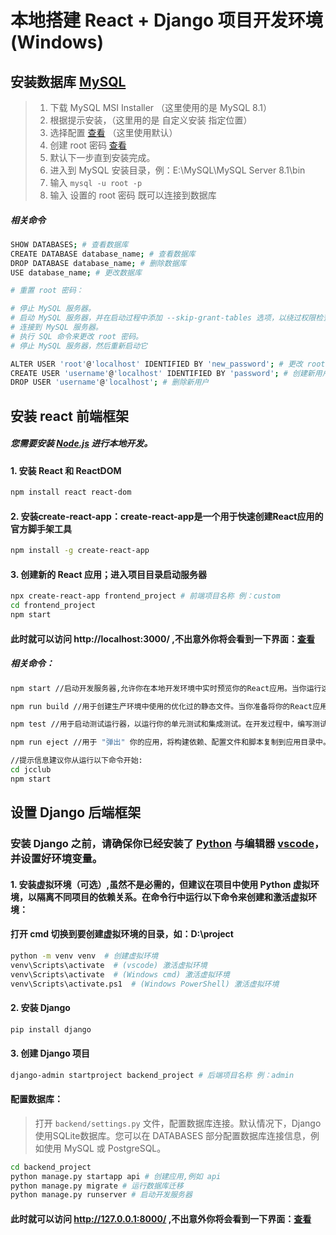 # 本地搭建 React + Django 项目开发环境 (Windows)

## 安装数据库 [MySQL](https://dev.mysql.com/downloads/mysql/)
> 1. 下载 MySQL MSI Installer  （这里使用的是 MySQL 8.1）
> 2. 根据提示安装，（这里用的是 自定义安装 指定位置）
> 3. 选择配置 [查看](https://github.com/Sam-Mey/some_project/blob/main/React-Django_dev-env/img/mysql01.png) （这里使用默认）
> 4. 创建 root 密码 [查看](https://github.com/Sam-Mey/some_project/blob/main/React-Django_dev-env/img/mysql02.png)
> 5. 默认下一步直到安装完成。
> 6. 进入到 MySQL 安装目录，例：E:\MySQL\MySQL Server 8.1\bin
> 7. 输入 `mysql -u root -p` 
> 8. 输入 设置的 root 密码 既可以连接到数据库 

##### 相关命令
```bash
SHOW DATABASES; # 查看数据库
CREATE DATABASE database_name; # 查看数据库
DROP DATABASE database_name; # 删除数据库
USE database_name; # 更改数据库

# 重置 root 密码：

# 停止 MySQL 服务器。
# 启动 MySQL 服务器，并在启动过程中添加 --skip-grant-tables 选项，以绕过权限检查。
# 连接到 MySQL 服务器。
# 执行 SQL 命令来更改 root 密码。
# 停止 MySQL 服务器，然后重新启动它

ALTER USER 'root'@'localhost' IDENTIFIED BY 'new_password'; # 更改 root 密码
CREATE USER 'username'@'localhost' IDENTIFIED BY 'password'; # 创建新用户
DROP USER 'username'@'localhost'; # 删除新用户
```

## 安装 react 前端框架

##### 您需要安装 [Node.js](https://nodejs.org/en) 进行本地开发。

#### 1. 安装 React 和 ReactDOM
```bash
npm install react react-dom
```
#### 2. 安装create-react-app：create-react-app是一个用于快速创建React应用的官方脚手架工具
```bash
npm install -g create-react-app
```

#### 3. 创建新的 React 应用；进入项目目录启动服务器
```bash
npx create-react-app frontend_project # 前端项目名称 例：custom
cd frontend_project
npm start
```

#### 此时就可以访问 http://localhost:3000/ ,不出意外你将会看到一下界面：[查看](https://github.com/Sam-Mey/some_project/blob/main/React-Django_dev-env/img/React.png)

##### 相关命令：
```bash
npm start //启动开发服务器,允许你在本地开发环境中实时预览你的React应用。当你运行这个命令时，它将启动一个本地服务器并在浏览器中打开应用。你可以在开发服务器中进行代码修改，它会自动重新加载以显示更新。

npm run build //用于创建生产环境中使用的优化过的静态文件。当你准备将你的React应用部署到生产环境时，运行这个命令会将所有的代码和资源打包成一个或多个优化的静态文件。这些文件可以更有效地加载和运行，提供更好的性能。

npm test //用于启动测试运行器，以运行你的单元测试和集成测试。在开发过程中，编写测试可以帮助你捕捉潜在的问题，确保代码的质量和稳定性。

npm run eject //用于 "弹出" 你的应用，将构建依赖、配置文件和脚本复制到应用目录中。通过执行此命令，你将不再依赖于 create-react-app 提供的开发环境和配置，但请注意，一旦弹出，就不能撤销操作。这个命令可以让你更深入地自定义项目的构建配置。

//提示信息建议你从运行以下命令开始:
cd jcclub
npm start
```

## 设置 Django 后端框架

### 安装 Django 之前，请确保你已经安装了 [Python](https://www.python.org/) 与编辑器 [vscode](https://code.visualstudio.com/)，并设置好环境变量。

#### 1. 安装虚拟环境（可选）,虽然不是必需的，但建议在项目中使用 Python 虚拟环境，以隔离不同项目的依赖关系。在命令行中运行以下命令来创建和激活虚拟环境：
  
#### 打开 cmd 切换到要创建虚拟环境的目录，如：D:\project
```bash
python -m venv venv  # 创建虚拟环境
venv\Scripts\activate  # (vscode) 激活虚拟环境 
venv\Scripts\activate  # (Windows cmd) 激活虚拟环境 
venv\Scripts\activate.ps1  # (Windows PowerShell) 激活虚拟环境
```

#### 2. 安装 Django
```bash
pip install django
```

#### 3. 创建 Django 项目
```bash
django-admin startproject backend_project # 后端项目名称 例：admin
```
#### 配置数据库：
> 打开 `backend/settings.py` 文件，配置数据库连接。默认情况下，Django使用SQLite数据库。您可以在 DATABASES 部分配置数据库连接信息，例如使用 MySQL 或 PostgreSQL。

```bash
cd backend_project
python manage.py startapp api # 创建应用,例如 api
python manage.py migrate # 运行数据库迁移
python manage.py runserver # 启动开发服务器
```

#### 此时就可以访问 http://127.0.0.1:8000/ ,不出意外你将会看到一下界面：[查看](https://github.com/Sam-Mey/some_project/blob/main/React-Django_dev-env/img/Django.png)

